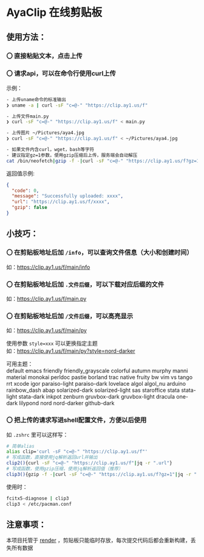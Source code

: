 # AyaClip 在线剪贴板

## 使用方法：

### 〇 直接粘贴文本，点击上传
### 〇 请求api，可以在命令行使用curl上传

示例：
```bash
- 上传uname命令的标准输出
❯ uname -a | curl -sF "c=@-" "https://clip.ay1.us/f"

- 上传文件main.py
❯ curl -sF "c=@-" "https://clip.ay1.us/f" < main.py

- 上传图片 ~/Pictures/aya4.jpg
❯ curl -sF "c=@-" "https://clip.ay1.us/f" < ~/Pictures/aya4.jpg

- 如果文件内含curl，wget，bash等字符
- 建议指定gz=1参数，使用gzip压缩后上传，服务端会自动解压
cat /bin/neofetch|gzip -f -|curl -sF "c=@-" "https://clip.ay1.us/f?gz=1"
```
返回值示例:
```json
{
  "code": 0,
  "message": "Successfully uploaded: xxxx",
  "url": "https://clip.ay1.us/f/xxxx",
  "gzip": false
}
```

## 小技巧：

### 〇 在剪贴板地址后加 `/info`，可以查询文件信息（大小和创建时间）
如：https://clip.ay1.us/f/main/info

### 〇 在剪贴板地址后加 `.文件后缀`，可以下载对应后缀的文件
如：https://clip.ay1.us/f/main.py

### 〇 在剪贴板地址后加 `/文件后缀`，可以高亮显示
如：https://clip.ay1.us/f/main/py

使用参数 `style=xxx` 可以更换指定主题  
如：https://clip.ay1.us/f/main/py?style=nord-darker

可用主题：  
default emacs friendly friendly_grayscale colorful autumn murphy manni material monokai perldoc pastie borland trac native fruity bw vim vs tango rrt xcode igor paraiso-light paraiso-dark lovelace algol algol_nu arduino rainbow_dash abap solarized-dark solarized-light sas staroffice stata stata-light stata-dark inkpot zenburn gruvbox-dark gruvbox-light dracula one-dark lilypond nord nord-darker github-dark 



### 〇 把上传的请求写进shell配置文件，方便以后使用
如 `.zshrc` 里可以这样写：
```bash
# 简单alias
alias clip='curl -sF "c=@-" "https://clip.ay1.us/f"'
# 写成函数，直接使用jq解析返回url并输出
clip2(){curl -sF "c=@-" "https://clip.ay1.us/f"|jq -r ".url"}
# 写成函数，使用gzip压缩，使用jq解析返回值（推荐）
clip3(){gzip -f -|curl -sF "c=@-" "https://clip.ay1.us/f?gz=1"|jq -r ".url"}
```
使用时：
```bash
fcitx5-diagnose | clip3
clip3 < /etc/pacman.conf
```

## 注意事项：

本项目托管于 [render](https://render.com/) ，剪贴板只能临时存放，每次提交代码后都会重新构建，丢失所有数据